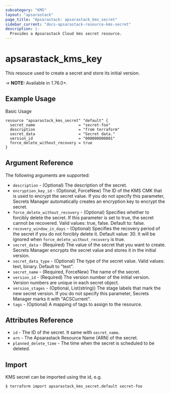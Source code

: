 ```yaml
---
subcategory: "KMS"
layout: "apsarastack"
page_title: "Apsarastack: apsarastack_kms_secret"
sidebar_current: "docs-apsarastack-resource-kms-secret"
description: |-
  Provides a Apsarastack Cloud kms secret resource.
---
```


# apsarastack\_kms\_key

This resouce used to create a secret and store its initial version.

-> **NOTE:** Available in 1.76.0+.

## Example Usage

Basic Usage

```
resource "apsarastack_kms_secret" "default" {
  secret_name                   = "secret-foo"
  description                   = "from terraform"
  secret_data                   = "Secret data."
  version_id                    = "000000000001"
  force_delete_without_recovery = true
}
```

## Argument Reference

The following arguments are supported:

* `description` - (Optional) The description of the secret.
* `encryption_key_id` - (Optional, ForceNew) The ID of the KMS CMK that is used to encrypt the secret value. If you do not specify this parameter, Secrets Manager automatically creates an encryption key to encrypt the secret.
* `force_delete_without_recovery` - (Optional) Specifies whether to forcibly delete the secret. If this parameter is set to true, the secret cannot be recovered. Valid values: true, false. Default to: false.
* `recovery_window_in_days` - (Optional) Specifies the recovery period of the secret if you do not forcibly delete it. Default value: 30. It will be ignored when `force_delete_without_recovery` is true.
* `secret_data` - (Required) The value of the secret that you want to create. Secrets Manager encrypts the secret value and stores it in the initial version.
* `secret_data_type` - (Optional) The type of the secret value. Valid values: text, binary. Default to "text".
* `secret_name` - (Required, ForceNew) The name of the secret.
* `version_id` - (Required) The version number of the initial version. Version numbers are unique in each secret object.
* `version_stages` - (Optional, List(string)) The stage labels that mark the new secret version. If you do not specify this parameter, Secrets Manager marks it with "ACSCurrent".
* `tags` - (Optional) A mapping of tags to assign to the resource.

## Attributes Reference

* `id` - The ID of the secret. It same with `secret_name`.
* `arn` - The Apsarastack Resource Name (ARN) of the secret.
* `planned_delete_time` - The time when the secret is scheduled to be deleted.

## Import

KMS secret can be imported using the id, e.g.

```
$ terraform import apsarastack_kms_secret.default secret-foo
```
